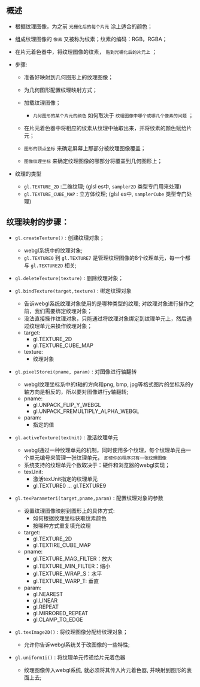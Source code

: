 ## 概述

* 根据纹理图像，为之前 `光栅化后的每个片元` 涂上适合的颜色；
* 组成纹理图像的 `像素` 又被称为纹素；纹素的编码：RGB，RGBA；
* 在片元着色器中，将纹理图像的纹素， `贴到光栅化后的片元上` ；

* 步骤:
  + 准备好映射到几何图形上的纹理图像；
  + 为几何图形配置纹理映射方式；
  + 加载纹理图像；
    - `几何图形的某个片元的颜色` 如何取决于 `纹理图像中哪个或哪几个像素的问题` ；

  + 在片元着色器中将相应的纹素从纹理中抽取出来，并将纹素的颜色赋给片元；
  + `图形的顶点坐标` 来确定屏幕上那部分被纹理图像覆盖；
  + `图像纹理坐标` 来确定纹理图像的哪部分将覆盖到几何图形上；

* 纹理的类型 
    - `gl.TEXTURE_2D` :二维纹理; (glsl es中, `sampler2D` 类型专门用来处理)
    - `gl.TEXTURE_CUBE_MAP` : 立方体纹理; (glsl es中, `samplerCube` 类型专门处理)

## 纹理映射的步骤：

* `gl.createTexture()` : 创建纹理对象；
  + webgl系统中的纹理对象; 
  + `gl.TEXTURE0` 到 `gl.TEXTURE7` 是管理纹理图像的8个纹理单元，每一个都与 `gl.TEXTURE2D` 相关; 

* `gl.deleteTexture(texture)` : 删除纹理对象；

* `gl.bindTexture(target,texture)` : 绑定纹理对象
  + 告诉webgl系统纹理对象使用的是哪种类型的纹理; 对纹理对象进行操作之前，我们需要绑定纹理对象；
  + 没法直接操作纹理对象，只能通过将纹理对象绑定到纹理单元上，然后通过纹理单元来操作纹理对象；
  + target:
    - gl.TEXTURE_2D
    - gl.TEXTURE_CUBE_MAP
  + texture:
    - 纹理对象

* `gl.pixelStorei(pname, param)` : 对图像进行轴翻转
  + webgl纹理坐标系中的t轴的方向和png, bmp, jpg等格式图片的坐标系的y轴方向是相反的，所以要对图像进行y轴翻转; 
  + pname:
    - gl.UNPACK_FLIP_Y_WEBGL
    - gl.UNPACK_FREMULTIPLY_ALPHA_WEBGL
  + param:
    - 指定的值

* `gl.activeTexture(texUnit)` : 激活纹理单元
  + webgl通过一种纹理单元的机制，同时使用多个纹理，每个纹理单元由一个单元编号来管理一张纹理单元， `即使你的程序只有一张纹理图像`
  + 系统支持的纹理单元个数取决于：硬件和浏览器的webgl实现；
  + texUnit:
    - 激活texUnit指定的纹理单元
    - gl.TEXTURE0 ... gl.TEXTURE9

* `gl.texParameteri(target,pname,param)` : 配置纹理对象的参数
  + 设置纹理图像映射到图形上的具体方式:
    - 如何根据纹理坐标获取纹素颜色
    - 按哪种方式重复填充纹理
  + target:
    - gl.TEXTURE_2D
    - gl.TEXTIRE_CUBE_MAP
  + pname:
    - gl.TEXTURE_MAG_FILTER：放大
    - gl.TEXTURE_MIN_FILTER：缩小
    - gl.TEXTURE_WRAP_S：水平
    - gl.TEXTURE_WARP_T: 垂直
  + param:
    - gl.NEAREST
    - gl.LINEAR
    - gl.REPEAT
    - gl.MIRRORED_REPEAT
    - gl.CLAMP_TO_EDGE

* `gl.texImage2D()` : 将纹理图像分配给纹理对象；
  + 允许你告诉webgl系统关于改图像的一些特性; 

* `gl.uniform1i()` : 将纹理单元传递给片元着色器
  + 纹理图像传入webgl系统, 就必须将其传入片元着色器, 并映射到图形的表面上去; 
